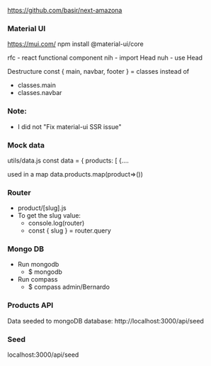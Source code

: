 https://github.com/basir/next-amazona

### Material UI

https://mui.com/
npm install @material-ui/core

rfc - react functional component
nih - import Head
nuh - use Head

Destructure
const { main, navbar, footer } = classes
instead of

- classes.main
- classes.navbar

### Note:

- I did not "Fix material-ui SSR issue"

### Mock data

utils/data.js
const data = {
products: [
{....

used in a map
data.products.map(product=>())

### Router

- product/[slug].js
- To get the slug value:
  - console.log(router)
  - const { slug } = router.query

### Mongo DB

- Run mongodb
  - $ mongodb
- Run compass
  - $ compass
    admin/Bernardo

### Products API

Data seeded to mongoDB database:
http://localhost:3000/api/seed

### Seed

localhost:3000/api/seed
